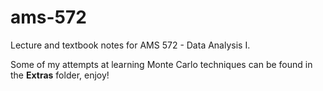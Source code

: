 # ams-572
Lecture and textbook notes for AMS 572 - Data Analysis I.

Some of my attempts at learning Monte Carlo techniques can be found in the **Extras** folder, enjoy!
